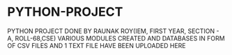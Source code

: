 # PYTHON-PROJECT
PYTHON PROJECT DONE BY RAUNAK ROY(IEM, FIRST YEAR, SECTION - A, ROLL-68,CSE)
VARIOUS MODULES CREATED AND DATABASES IN FORM OF CSV FILES AND 1 TEXT FILE HAVE BEEN UPLOADED HERE
